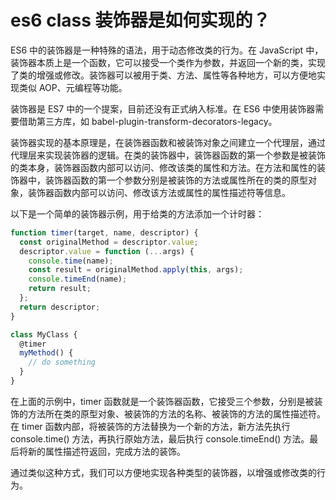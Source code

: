 # es6 class 装饰器是如何实现的？

ES6 中的装饰器是一种特殊的语法，用于动态修改类的行为。在 JavaScript 中，装饰器本质上是一个函数，它可以接受一个类作为参数，并返回一个新的类，实现了类的增强或修改。装饰器可以被用于类、方法、属性等各种地方，可以方便地实现类似 AOP、元编程等功能。

装饰器是 ES7 中的一个提案，目前还没有正式纳入标准。在 ES6 中使用装饰器需要借助第三方库，如 babel-plugin-transform-decorators-legacy。

装饰器实现的基本原理是，在装饰器函数和被装饰对象之间建立一个代理层，通过代理层来实现装饰器的逻辑。在类的装饰器中，装饰器函数的第一个参数是被装饰的类本身，装饰器函数内部可以访问、修改该类的属性和方法。在方法和属性的装饰器中，装饰器函数的第一个参数分别是被装饰的方法或属性所在的类的原型对象，装饰器函数内部可以访问、修改该方法或属性的属性描述符等信息。

以下是一个简单的装饰器示例，用于给类的方法添加一个计时器：

```javascript
function timer(target, name, descriptor) {
  const originalMethod = descriptor.value;
  descriptor.value = function (...args) {
    console.time(name);
    const result = originalMethod.apply(this, args);
    console.timeEnd(name);
    return result;
  };
  return descriptor;
}

class MyClass {
  @timer
  myMethod() {
    // do something
  }
}
```

在上面的示例中，timer 函数就是一个装饰器函数，它接受三个参数，分别是被装饰的方法所在类的原型对象、被装饰的方法的名称、被装饰的方法的属性描述符。在 timer 函数内部，将被装饰的方法替换为一个新的方法，新方法先执行 console.time() 方法，再执行原始方法，最后执行 console.timeEnd() 方法。最后将新的属性描述符返回，完成方法的装饰。

通过类似这种方式，我们可以方便地实现各种类型的装饰器，以增强或修改类的行为。
